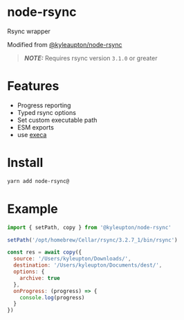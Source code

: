 # node-rsync

Rsync wrapper

Modified from [@kyleaupton/node-rsync](https://github.com/kyleaupton/node-rsync)

> **_NOTE:_**  Requires rsync version `3.1.0` or greater

# Features
* Progress reporting
* Typed rsync options
* Set custom executable path
* ESM exports
* use [execa](https://github.com/sindresorhus/execa)

# Install

```bash
yarn add node-rsync@
```

# Example

```javascript
import { setPath, copy } from '@kyleupton/node-rsync'

setPath('/opt/homebrew/Cellar/rsync/3.2.7_1/bin/rsync')

const res = await copy({
  source: '/Users/kyleupton/Downloads/',
  destination: '/Users/kyleupton/Documents/dest/',
  options: {
    archive: true
  },
  onProgress: (progress) => {
    console.log(progress)
  }
})
```
